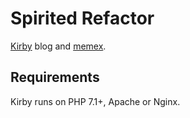 # Spirited Refactor

[Kirby](https://getkirby.com/docs/guide) blog and [memex](https://en.wikipedia.org/wiki/Memex).

## Requirements

Kirby runs on PHP 7.1+, Apache or Nginx.
